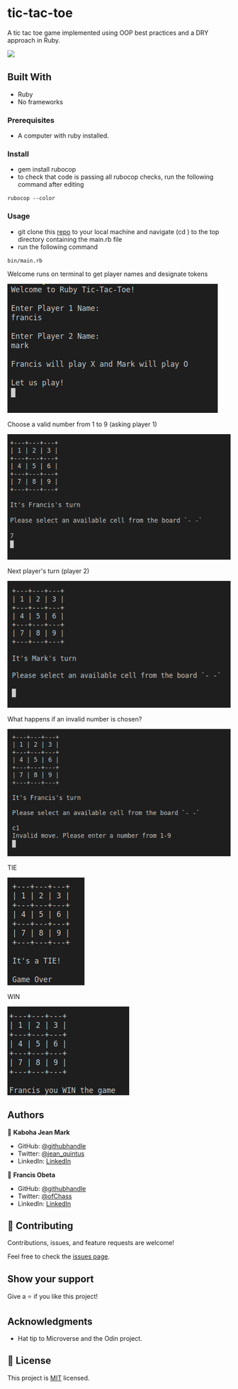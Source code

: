 # tic-tac-toe
A tic tac toe game implemented using OOP best practices and a DRY approach in Ruby.

![](https://img.shields.io/badge/Microverse-blueviolet)


## Built With
- Ruby
- No frameworks

### Prerequisites
- A computer with ruby installed.

### Install
- gem install rubocop
- to check that code is passing all rubocop checks, run the following command after editing
```
rubocop --color
```

### Usage
- git clone this [repo](https://github.com/KabohaJeanMark/tic-tac-toe/issues) to your local machine and navigate (cd ) to the top directory containing the main.rb file
- run the following command
```
bin/main.rb
```
Welcome runs on terminal to get player names and designate tokens

![welcome](assets/welcome-2.png)

Choose a valid number from 1 to 9 (asking player 1)

![valid](assets/valid_move.png)

Next player's turn (player 2)

![valid](assets/another_turn.png)

What happens if an invalid number is chosen?

![invalid](assets/invalid_move.png)

TIE

![invalid](assets/milestone2-tie.png)

WIN

![invalid](assets/milestone2-win.png)

## Authors

👤 **Kaboha Jean Mark**

- GitHub: [@githubhandle](https://github.com/KabohaJeanMark)
- Twitter: [@jean_quintus](https://twitter.com/jean_quintus)
- LinkedIn: [LinkedIn](https://www.linkedin.com/in/jean-mark-kaboha-software-engineer/)

👤 **Francis Obeta**

- GitHub: [@githubhandle](https://github.com/chasscepts)
- Twitter: [@ofChass](https://twitter.com/ofChass)
- LinkedIn: [LinkedIn](https://www.linkedin.com/in/francis-obetta-4033b71bb/) 

## 🤝 Contributing

Contributions, issues, and feature requests are welcome!

Feel free to check the [issues page](https://github.com/KabohaJeanMark/tic-tac-toe/issues).

## Show your support

Give a ⭐️ if you like this project!

## Acknowledgments

- Hat tip to Microverse and the Odin project.

## 📝 License

This project is [MIT](./LICENSE) licensed.
